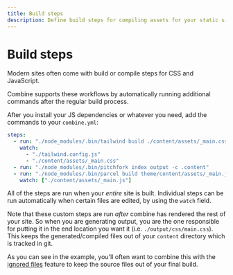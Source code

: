 ```yaml
---
title: Build steps
description: Define build steps for compiling assets for your static site.
---
```


# Build steps

Modern sites often come with build or compile steps for CSS and JavaScript.

Combine supports these workflows by automatically running additional commands after the regular build process.

After you install your JS dependencies or whatever you need,
add the commands to your `combine.yml`:

```yaml
steps:
  - run: "./node_modules/.bin/tailwind build ./content/assets/_main.css -o ./output/assets/main.css"
    watch:
      - "./tailwind.config.js"
      - "./content/assets/_main.css"
  - run: "./node_modules/.bin/pitchfork index output -c .content"
  - run: "./node_modules/.bin/parcel build theme/content/assets/_main.js --out-dir output/assets --out-file main.js"
    watch: ["./content/assets/_main.js"]
```

All of the steps are run when your *entire* site is built.
Individual steps can be run automatically when certain files are edited,
by using the `watch` field.

Note that these custom steps are run *after* combine has rendered the rest of your site.
So when you are generating output,
you are the one responsible for putting it in the end location you want it (i.e. `./output/css/main.css`).
This keeps the generated/compiled files out of your `content` directory which is tracked in git.

As you can see in the example,
you'll often want to combine this with the [ignored files](/ignore/) feature to keep the source files out of your final build.
